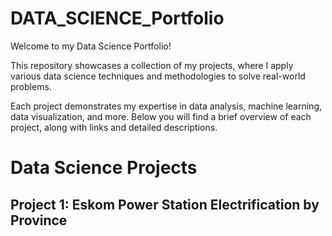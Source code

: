 # DATA_SCIENCE_Portfolio


Welcome to my Data Science Portfolio! 

This repository showcases a collection of my projects, where I apply various data science techniques and methodologies to solve real-world problems. 

Each project demonstrates my expertise in data analysis, machine learning, data visualization, and more. Below you will find a brief overview of each project, along with links and detailed descriptions.

# Data Science Projects
## Project 1: Eskom Power Station Electrification by Province
